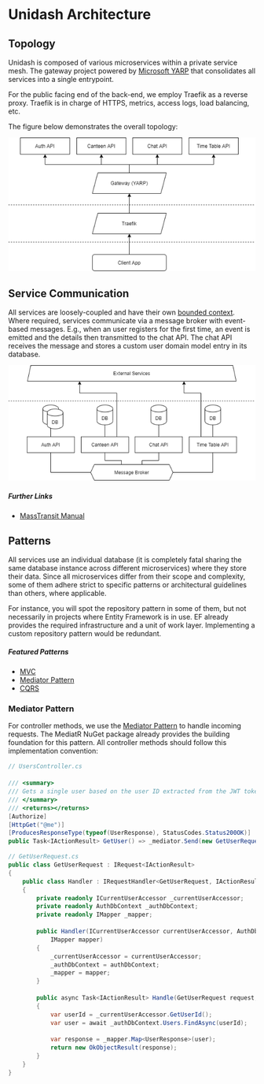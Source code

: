 # Unidash Architecture

## Topology
Unidash is composed of various microservices within a private service mesh. The gateway project powered by [Microsoft YARP](https://github.com/microsoft/reverse-proxy) that consolidates all services into a single entrypoint. 

For the public facing end of the back-end, we employ Traefik as a reverse proxy. Traefik is in charge of HTTPS, metrics, access logs, load balancing, etc.

The figure below demonstrates the overall topology:

![Service Mesh Topology](Assets/gateway.png)

## Service Communication
All services are loosely-coupled and have their own [bounded context](https://codeburst.io/ddd-strategic-patterns-how-to-define-bounded-contexts-2dc70927976e). Where required, services communicate via a message broker with event-based messages. E.g., when an user registers for the first time, an event is emitted and the details then transmitted to the chat API. The chat API receives the message and stores a custom user domain model entry in its database.

![Service Mesh Topology](Assets/services.png)
##### Further Links
- [MassTransit Manual](https://masstransit-project.com/)

## Patterns
All services use an individual database (it is completely fatal sharing the same database instance across different microservices) where they store their data. Since all microservices differ from their scope and complexity, some of them adhere strict to specific patterns or architectural guidelines than others, where applicable.

For instance, you will spot the repository pattern in some of them, but not necessarily in projects where Entity Framework is in use. EF already provides the required infrastructure and a unit of work layer. Implementing a custom repository pattern would be redundant. 

##### Featured Patterns
- [MVC](https://unidash.top/2019/12/01/foodys-architecture/)
- [Mediator Pattern](https://unidash.top/2020/05/25/the-mediator-pattern-and-cqrs/)
- [CQRS](https://unidash.top/2020/05/25/the-mediator-pattern-and-cqrs/)

### Mediator Pattern
For controller methods, we use the [Mediator Pattern](https://refactoring.guru/design-patterns/mediator) to handle incoming requests. The MediatR NuGet package already provides the building foundation for this pattern. All controller methods should follow this implementation convention:

```cs
// UsersController.cs

/// <summary>
/// Gets a single user based on the user ID extracted from the JWT token.
/// </summary>
/// <returns></returns>
[Authorize]
[HttpGet("@me")]
[ProducesResponseType(typeof(UserResponse), StatusCodes.Status200OK)]
public Task<IActionResult> GetUser() => _mediator.Send(new GetUserRequest());
```

```cs
// GetUserRequest.cs
public class GetUserRequest : IRequest<IActionResult>
{
    public class Handler : IRequestHandler<GetUserRequest, IActionResult>
    {
        private readonly ICurrentUserAccessor _currentUserAccessor;
        private readonly AuthDbContext _authDbContext;
        private readonly IMapper _mapper;

        public Handler(ICurrentUserAccessor currentUserAccessor, AuthDbContext authDbContext,
            IMapper mapper)
        {
            _currentUserAccessor = currentUserAccessor;
            _authDbContext = authDbContext;
            _mapper = mapper;
        }

        public async Task<IActionResult> Handle(GetUserRequest request, CancellationToken cancellationToken)
        {
            var userId = _currentUserAccessor.GetUserId();
            var user = await _authDbContext.Users.FindAsync(userId);

            var response = _mapper.Map<UserResponse>(user);
            return new OkObjectResult(response);
        }
    }
}
```